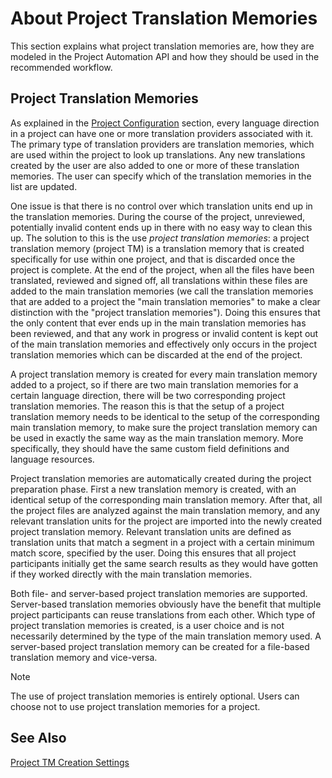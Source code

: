 About Project Translation Memories
=====
This section explains what project translation memories are, how they are modeled in the Project Automation API and how they should be used in the recommended workflow.

Project Translation Memories
------
As explained in the [Project Configuration](project_configuration.md) section, every language direction in a project can have one or more translation providers associated with it. The primary type of translation providers are translation memories, which are used within the project to look up translations. Any new translations created by the user are also added to one or more of these translation memories. The user can specify which of the translation memories in the list are updated.

One issue is that there is no control over which translation units end up in the translation memories. During the course of the project, unreviewed, potentially invalid content ends up in there with no easy way to clean this up. The solution to this is the use *project translation memories*: a project translation memory (project TM) is a translation memory that is created specifically for use within one project, and that is discarded once the project is complete. At the end of the project, when all the files have been translated, reviewed and signed off, all translations within these files are added to the main translation memories (we call the translation memories that are added to a project the "main translation memories" to make a clear distinction with the "project translation memories"). Doing this ensures that the only content that ever ends up in the main translation memories has been reviewed, and that any work in progress or invalid content is kept out of the main translation memories and effectively only occurs in the project translation memories which can be discarded at the end of the project.

A project translation memory is created for every main translation memory added to a project, so if there are two main translation memories for a certain language direction, there will be two corresponding project translation memories. The reason this is that the setup of a project translation memory needs to be identical to the setup of the corresponding main translation memory, to make sure the project translation memory can be used in exactly the same way as the main translation memory. More specifically, they should have the same custom field definitions and language resources.

Project translation memories are automatically created during the project preparation phase. First a new translation memory is created, with an identical setup of the corresponding main translation memory. After that, all the project files are analyzed against the main translation memory, and any relevant translation units for the project are imported into the newly created project translation memory. Relevant translation units are defined as translation units that match a segment in a project with a certain minimum match score, specified by the user. Doing this ensures that all project participants initially get the same search results as they would have gotten if they worked directly with the main translation memories.

Both file- and server-based project translation memories are supported. Server-based translation memories obviously have the benefit that multiple project participants can reuse translations from each other. Which type of project translation memories is created, is a user choice and is not necessarily determined by the type of the main translation memory used. A server-based project translation memory can be created for a file-based translation memory and vice-versa.

> [!Note]
> 
> The use of project translation memories is entirely optional. Users can choose not to use project translation memories for a project.

See Also
-------
[Project TM Creation Settings](project_tm_creation_settings.md)
